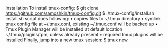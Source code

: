 Installation
To install tmux-config:
$ git clone https://github.com/samoshkin/tmux-config.git
$ ./tmux-config/install.sh
install.sh script does following:
•	copies files to ~/.tmux directory
•	symlink tmux config file at ~/.tmux.conf, existing ~/.tmux.conf will be backed up
•	Tmux Plugin Manager will be installed at default location ~/.tmux/plugins/tpm, unless already presemt
•	required tmux plugins will be installed
Finally, jump into a new tmux session:
$ tmux new
